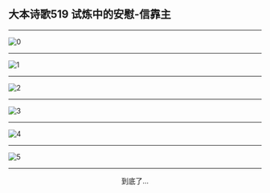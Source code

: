 
## 大本诗歌519 试炼中的安慰-信靠主
        
<div id="aplayer0"></div>

---

<img alt="0" data-original="/data/d0519/0.png">

---

<img alt="1" data-original="/data/d0519/1.png">

---

<img alt="2" data-original="/data/d0519/2.png">

---

<img alt="3" data-original="/data/d0519/3.png">

---

<img alt="4" data-original="/data/d0519/4.png">

---

<img alt="5" data-original="/data/d0519/5.png">

---

<p style="text-align: center">到底了...</p>

<script src="/js/dist-view.js"></script>

<script>
MAIN.id = 'd0519';
        
const ap0 = new APlayer({
    container: document.getElementById('aplayer0'),
    volume: 1,
    loop: 'none',
    preload: 'none',
    audio: [{
        name: '大本诗歌519.mp3',
        artist: '大本诗歌',
        url: 'https://res.wx.qq.com/voice/getvoice?mediaid=MzI0NTk3MDM5M18yMjQ3NDk0MDAz',
        cover: '/favicon'
    }]
});
</script>

